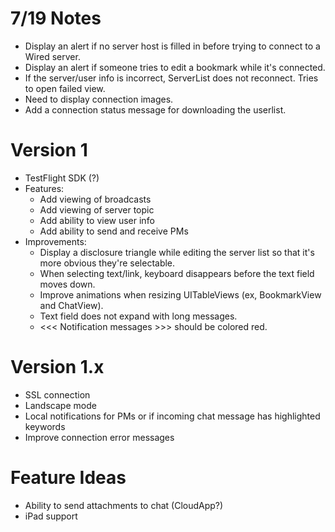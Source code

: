 # 7/19 Notes
* Display an alert if no server host is filled in before trying to connect to a Wired server.
* Display an alert if someone tries to edit a bookmark while it's connected.
* If the server/user info is incorrect, ServerList does not reconnect. Tries to open failed view.
* Need to display connection images.
* Add a connection status message for downloading the userlist.

# Version 1
* TestFlight SDK (?)
* Features:
    * Add viewing of broadcasts
    * Add viewing of server topic
    * Add ability to view user info
    * Add ability to send and receive PMs
* Improvements:
   * Display a disclosure triangle while editing the server list so that it's more obvious they're selectable.
   * When selecting text/link, keyboard disappears before the text field moves down.
   * Improve animations when resizing UITableViews (ex, BookmarkView and ChatView).
   * Text field does not expand with long messages.
   * <<< Notification messages >>> should be colored red.

# Version 1.x
* SSL connection
* Landscape mode
* Local notifications for PMs or if incoming chat message has highlighted keywords
* Improve connection error messages

# Feature Ideas
* Ability to send attachments to chat (CloudApp?)
* iPad support